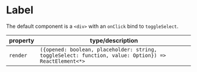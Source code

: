 # Label

The default component is a `<div>` with an `onClick` bind to `toggleSelect`.

| property  | type/description                                                                                     |
|-----------|------------------------------------------------------------------------------------------------------|
| `render`  | `({opened: boolean, placeholder: string, toggleSelect: function, value: Option}) => ReactElement<*>` |